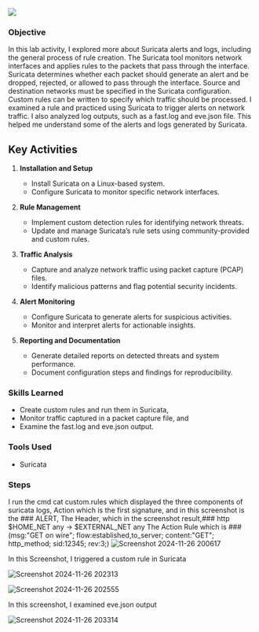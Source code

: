 <img src="https://img.shields.io/badge/-Suricata-EF3B2D?&style=for-the-badge&logo=Suricata&logoColor=white" />

### Objective

In this lab activity, I explored more about Suricata alerts and logs, including the general process of rule creation.
The Suricata tool monitors network interfaces and applies rules to the packets that pass through the interface. Suricata determines whether each packet should generate an alert and be dropped, rejected, or allowed to pass through the interface.
Source and destination networks must be specified in the Suricata configuration. Custom rules can be written to specify which traffic should be processed.
I examined a rule and practiced using Suricata to trigger alerts on network traffic. I also analyzed log outputs, such as a fast.log and eve.json file. This helped me understand some of the alerts and logs generated by Suricata.



## Key Activities
1. **Installation and Setup**
   - Install Suricata on a Linux-based system.
   - Configure Suricata to monitor specific network interfaces.

2. **Rule Management**
   - Implement custom detection rules for identifying network threats.
   - Update and manage Suricata’s rule sets using community-provided and custom rules.

3. **Traffic Analysis**
   - Capture and analyze network traffic using packet capture (PCAP) files.
   - Identify malicious patterns and flag potential security incidents.

4. **Alert Monitoring**
   - Configure Suricata to generate alerts for suspicious activities.
   - Monitor and interpret alerts for actionable insights.

5. **Reporting and Documentation**
   - Generate detailed reports on detected threats and system performance.
   - Document configuration steps and findings for reproducibility.

### Skills Learned

- Create custom rules and run them in Suricata,
- Monitor traffic captured in a packet capture file, and
- Examine the fast.log and eve.json output.

### Tools Used 
- Suricata

### Steps

I run the cmd cat custom.rules which displayed the three components of suricata logs, Action which is the first signature, and in this screenshot is the ### ALERT, The Header, which in the screenshot result,### http $HOME_NET any -> $EXTERNAL_NET any
The Action Rule which is ### (msg:"GET on wire"; flow:established,to_server; content:"GET"; http_method; sid:12345; rev:3;)
![Screenshot 2024-11-26 200617](https://github.com/user-attachments/assets/9be13410-f31f-4d7b-bc38-0eee73bbe946)

In this Screenshot, I triggered a custom rule in Suricata

![Screenshot 2024-11-26 202313](https://github.com/user-attachments/assets/bc5406c7-eee8-4e51-95fb-7138ca6a3d00)


![Screenshot 2024-11-26 202555](https://github.com/user-attachments/assets/7ec2da58-9837-417d-a9c2-9721ccde9fe6)


In this screenshot, I examined eve.json output


![Screenshot 2024-11-26 203314](https://github.com/user-attachments/assets/13598c55-ce67-4b4e-94ae-7770bdcf3db3)

